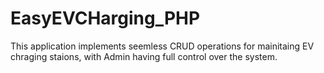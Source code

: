# EasyEVCHarging_PHP
This application implements seemless CRUD operations for mainitaing EV chraging staions, with Admin having full control over the system.
